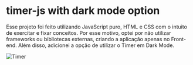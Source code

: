 # timer-js with dark mode option
Esse projeto foi feito utilizando JavaScript puro, HTML e CSS com o intuito de exercitar e fixar conceitos. Por esse motivo, optei por não utilizar frameworks ou bibliotecas externas, criando a aplicação apenas no Front-end. 
Além disso, adicionei a opção de utilizar o Timer em Dark Mode.

![Timer](https://giphy.com/embed/MAv8U5yDpGhIFPuIgD)
